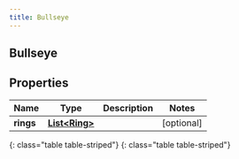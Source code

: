 ```yaml
---
title: Bullseye
---
```

## Bullseye


## Properties

| Name | Type | Description | Notes |
| ------------ | ------------- | ------------- | ------------- |
| **rings** | [**List&lt;Ring&gt;**](Ring.html) |  |  [optional] |
{: class="table table-striped"}
{: class="table table-striped"}


